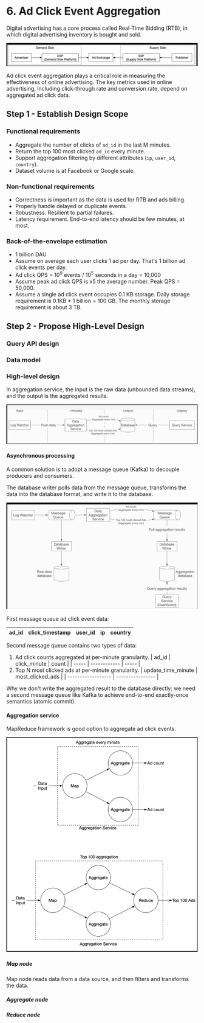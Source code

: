 # 6. Ad Click Event Aggregation

Digital advertising has a core process called Real-Time Bidding (RTB), in which digital advertising inventory is bought and sold.

![real-time bidding](../../assets/system-design/interview2/rtb.png)

Ad click event aggregation plays a critical role in measuring the effectiveness of online advertising. The key metrics used in online advertising, including click-through rate and conversion rate, depend on aggregated ad click data.

## Step 1 - Establish Design Scope

### Functional requirements

- Aggregate the number of clicks of `ad_id` in the last M minutes.
- Return the top 100 most clicked `ad_id` every minute.
- Support aggregation filtering by different attributes (`ip`, `user_id`, `country`).
- Dataset volume is at Facebook or Google scale.

### Non-functional requirements

- Correctness is important as the data is used for RTB and ads billing.
- Properly handle delayed or duplicate events.
- Robustness. Resilient to partial failures.
- Latency requirement. End-to-end latency should be few minutes, at most.

### Back-of-the-envelope estimation

- 1 billion DAU
- Assume on average each user clicks 1 ad per day. That's 1 billion ad click events per day.
- Ad click QPS = $10^9$ events / $10^5$ seconds in a day = 10,000
- Assume peak ad click QPS is x5 the average number. Peak QPS = 50,000.
- Assume a single ad click event occupies 0.1 KB storage. Daily storage requirement is 0.1KB * 1 billion = 100 GB. The monthly storage requirement is about 3 TB.

## Step 2 - Propose High-Level Design

### Query API design

### Data model

### High-level design

In aggregation service, the input is the raw data (unbounded data streams), and the output is the aggregated results.

![aggregation workflow](../../assets/system-design/interview2/aggregation-workflow.png)

#### Asynchronous processing

A common solution is to adopt a message queue (Kafka) to decouple producers and consumers.

The database writer polls data from the message queue, transforms the data into the database format, and write it to the database.

![high level design](../../assets/system-design/interview2/aggregate-ad-click-design.png)

First message queue ad click event data:

| ad_id | click_timestamp | user_id | ip | country |
| ----- | --------------- | ------- | -- | ------- |

Second message queue contains two types of data:

1. Ad click counts aggregated at per-minute granularity.
    | ad_id | click_minute | count |
    | ----- | ------------ | ----- |
1. Top N most clicked ads at per-minute granularity.
    | update_time_minute | most_clicked_ads |
    | ------------------ | ---------------- |

Why we don't write the aggregated result to the database directly: we need a second message queue like Kafka to achieve end-to-end exactly-once semantics (atomic commit).

#### Aggregation service

MapReduce framework is good option to aggregate ad click events.

![map reduce](../../assets/system-design/interview2/map-reduce.png)

##### Map node

Map node reads data from a data source, and then filters and transforms the data.

##### Aggregate node

##### Reduce node
